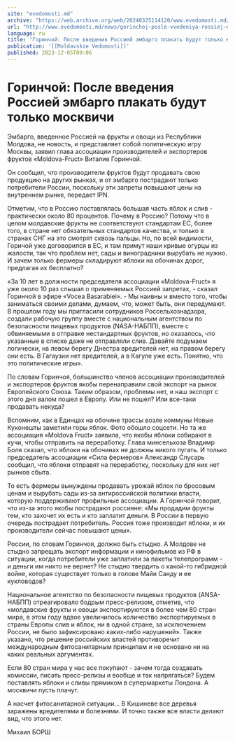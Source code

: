 ```yaml
---
site: "evedomosti.md"
archive: "https://web.archive.org/web/20240325114120/www.evedomosti.md/news/gorinchoj-posle-vvedeniya-rossiej-embargo-plakat-budut-tolko"
url: "http://www.evedomosti.md/news/gorinchoj-posle-vvedeniya-rossiej-embargo-plakat-budut-tolko"
language: ru
title: "Горинчой: После введения Россией эмбарго плакать будут только москвичи"
publication: '[[Moldavskie Vedomosti]]'
published: 2023-12-05T09:06
---
```


# Горинчой: После введения Россией эмбарго плакать будут только москвичи

Эмбарго, введенное Россией на фрукты и овощи из Республики Молдова, не новость, и представляет собой политическую игру Москвы, заявил глава ассоциации производителей и экспортеров фруктов «Moldova-Fruct» Виталиe Горинчой.

Он сообщил, что производители фруктов будут продавать свою продукцию на других рынках, и от эмбарго пострадают только потребители России, поскольку эти запреты повышают цены на внутреннем рынке, передает IPN.

Отметим, что в Россию поставлялась большая часть яблок и слив - практически около 80 процентов. Почему в Россию? Потому что в целом молдавские фрукты не соответствуют стандартам ЕС, более того, в стране нет обязательных стандартов качества, и только в странах СНГ на это смотрят сквозь пальцы. Но, по всей видимости, Горичой уже договорился в ЕС, и там примут наши кривые огурцы из жалости, так что проблем нет, сады и виноградники вырубать не нужно. И зачем только фермеры складируют яблоки на обочинах дорог, предлагая их бесплатно?

«За 10 лет в должности председателя ассоциации «Moldova-Fruct» я уже около 10 раз слышал о применяемых Россией запретах, - сказал Горинчой в эфире «Vocea Basarabiei». - Мы наивны и вместо того, чтобы заниматься своими делами, думаем, что, может быть, они передумают. В прошлом году мы пригласили сотрудников Россельхознадзора, создали рабочую группу вместе с национальным агентством по безопасности пищевых продуктов (NASA-НАБПП), вместе с обвиняемыми в отправке нестандартных фруктов, но оказалось, что указанные в списке даже не отправляли слив. Давайте подумаем логически, на левом берегу Днестра вредителей нет, на правом берегу они есть. В Гагаузии нет вредителей, а в Кагуле уже есть. Понятно, что это политические игры».

По словам Горинчоя, большинство членов ассоциации производителей и экспортеров фруктов якобы перенаправили свой экспорт на рынок Европейского Союза. Таким образом, проблемы нет, и наш экспорт с этого дня валом пошел в Европу. Или не пошел? Или все-таки продавать некуда?

Вспомним, как в Единцах на обочине трассы возле коммуны Новые Куконешты заметили горы яблок. Фото обошло соцсети. Но та же ассоциация «Moldova Fruсt» заявила, что якобы яблоки собирают в кучи, чтобы отправить на переработку. Глава минсельхоза Владимр Боля сказал, что яблоки на обочинах не должны никого пугать. И только председатель ассоциации «Сила фермеров» Александр Слусарь сообщил, что яблоки отправят на переработку, поскольку для них нет рынков сбыта.

То есть фермеры вынуждены продавать урожай яблок по бросовым ценам и вырубать сады из-за антироссийской политики власти, которую поддерживают профильные ассоциации. А Горинчой говорит, что из-за этого якобы пострадают россияне: «Мы продадим фрукты тем, кто захочет их есть и кто заплатит деньги. В России в первую очередь пострадает потребитель. Россия тоже производит яблоки, и их производители сейчас повышают цены».

России, по словам Горинчоя, должно быть стыдно. А Молдове не стыдно запрещать экспорт информации и кинофильмов из РФ в ситуации, когда потребители уже заплатили за пакеты телепрограмм - и деньги им никто не вернет? Не стыдно твердить о какой-то гибридной войне, которая существует только в голове Майи Санду и ее кукловодов?

Национальное агентство по безопасности пищевых продуктов (ANSA-НАБПП) отреагировало бодрым пресс-релизом, отметив, что «молдавские фрукты и овощи экспортируются в более чем 80 стран мира, в этом году вдвое увеличилось количество экспортируемых в страны Европы слив и яблок, ни в одной стране, за исключением России, не было зафиксировано каких-либо нарушений». Также указано, что решение российских властей противоречит международным фитосанитарным принципам и не основано ни на каких реальных аргументах.

Если 80 стран мира у нас все покупают - зачем тогда создавать комиссии, писать пресс-релизы и вообще и так напрягаться? Будем поставлять яблоки и сливы прямиком в супермаркеты Лондона. А москвичи пусть плачут.

А насчет фитосанитарной ситуации… В Кишиневе все деревья заражены вредителями и болезнями. И точно также все власти делают вид, что этого нет.

Михаил БОРШ